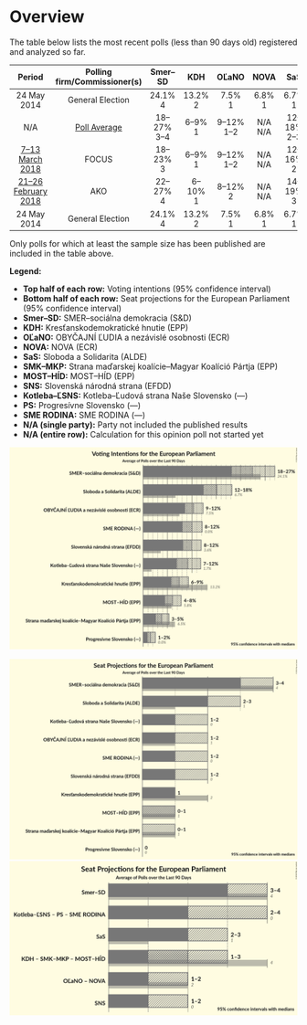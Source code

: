 # Overview

The table below lists the most recent polls (less than 90 days old) registered and analyzed so far.

| Period     | Polling firm/Commissioner(s) | Smer–SD | KDH | OĽaNO | NOVA | SaS | SMK–MKP | MOST–HÍD | SNS | Kotleba–ĽSNS | PS | SME RODINA |
|:----------:|:----------------------------:|:--:|:--:|:--:|:--:|:--:|:--:|:--:|:--:|:--:|:--:|:--:|
| 24 May 2014 | General Election | 24.1% <br> 4 | 13.2% <br> 2 | 7.5% <br> 1 | 6.8% <br> 1 | 6.7% <br> 1 | 6.5% <br> 1 | 5.8% <br> 1 | 3.6% <br> 0 | 1.7% <br> 0 | 0.0% <br> 0 | 0.0% <br> 0 |
| N/A | [Poll Average](average.html) | 18–27% <br> 3–4 | 6–9% <br> 1 | 9–12% <br> 1–2 | N/A <br> N/A | 12–18% <br> 2–3 | 3–5% <br> 0–1 | 4–8% <br> 0–1 | 8–12% <br> 1–2 | 7–12% <br> 1–2 | 1–2% <br> 0 | 8–12% <br> 1–2 |
| [7–13 March 2018](2018-03-13-FOCUS.html) | FOCUS | 18–23% <br> 3 | 6–9% <br> 1 | 9–12% <br> 1–2 | N/A <br> N/A | 12–16% <br> 2 | 3–5% <br> 0–1 | 4–7% <br> 0–1 | 8–12% <br> 1–2 | 8–12% <br> 1–2 | 1–2% <br> 0 | 9–12% <br> 1–2 |
| [21–26 February 2018](2018-02-26-AKO.html) | AKO | 22–27% <br> 4 | 6–10% <br> 1 | 8–12% <br> 2 | N/A <br> N/A | 14–19% <br> 3 | 2–5% <br> 0 | 5–8% <br> 1 | 8–12% <br> 1 | 7–10% <br> 1 | 1–3% <br> 0 | 8–12% <br> 1 |
| 24 May 2014 | General Election | 24.1% <br> 4 | 13.2% <br> 2 | 7.5% <br> 1 | 6.8% <br> 1 | 6.7% <br> 1 | 6.5% <br> 1 | 5.8% <br> 1 | 3.6% <br> 0 | 1.7% <br> 0 | 0.0% <br> 0 | 0.0% <br> 0 |

Only polls for which at least the sample size has been published are included in the table above.

**Legend:**
+ **Top half of each row:** Voting intentions (95% confidence interval)
+ **Bottom half of each row:** Seat projections for the European Parliament (95% confidence interval)
+ **Smer–SD:** SMER–sociálna demokracia (S&D)
+ **KDH:** Kresťanskodemokratické hnutie (EPP)
+ **OĽaNO:** OBYČAJNÍ ĽUDIA a nezávislé osobnosti (ECR)
+ **NOVA:** NOVA (ECR)
+ **SaS:** Sloboda a Solidarita (ALDE)
+ **SMK–MKP:** Strana maďarskej koalície–Magyar Koalíció Pártja (EPP)
+ **MOST–HÍD:** MOST–HÍD (EPP)
+ **SNS:** Slovenská národná strana (EFDD)
+ **Kotleba–ĽSNS:** Kotleba–Ľudová strana Naše Slovensko (—)
+ **PS:** Progresívne Slovensko (—)
+ **SME RODINA:** SME RODINA (—)
+ **N/A (single party):** Party not included the published results
+ **N/A (entire row):** Calculation for this opinion poll not started yet


![Graph with voting intentions not yet produced](average.png "Voting Intentions")

![Graph with seats not yet produced](average-seats.png "Seats")
![Graph with coalitions seats not yet produced](average-coalitions-seats.png "Coalitions Seats")
